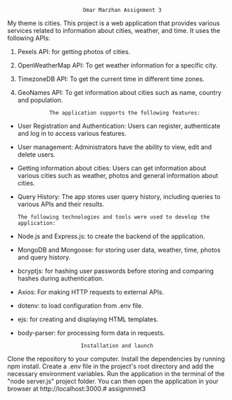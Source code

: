                             Omar Marzhan Assignment 3
My theme is cities. This project is a web application that provides various services related to information about cities, weather, and time.
It uses the following APIs:
1. Pexels API: for getting photos of cities.
2. OpenWeatherMap API: To get weather information for a specific city.
3. TimezoneDB API: To get the current time in different time zones.
4. GeoNames API: To get information about cities such as name, country and population.

                 The application supports the following features:

- User Registration and Authentication: Users can register, authenticate and log in to access various features.
- User management: Administrators have the ability to view, edit and delete users.
- Getting information about cities: Users can get information about various cities such as weather, photos and general information about cities.
- Query History: The app stores user query history, including queries to various APIs and their results.

 
      The following technologies and tools were used to develop the application:

- Node.js and Express.js: to create the backend of the application.
- MongoDB and Mongoose: for storing user data, weather, time, photos and query history.
- bcryptjs: for hashing user passwords before storing and comparing hashes during authentication.
- Axios: For making HTTP requests to external APIs.
- dotenv: to load configuration from .env file.
- ejs: for creating and displaying HTML templates.
- body-parser: for processing form data in requests.

                          Installation and launch
Clone the repository to your computer.
Install the dependencies by running npm install.
Create a .env file in the project's root directory and add the necessary environment variables.
Run the application in the terminal of the "node server.js" project folder.
You can then open the application in your browser at http://localhost:3000.#   a s s i g n m n e t 3  
 